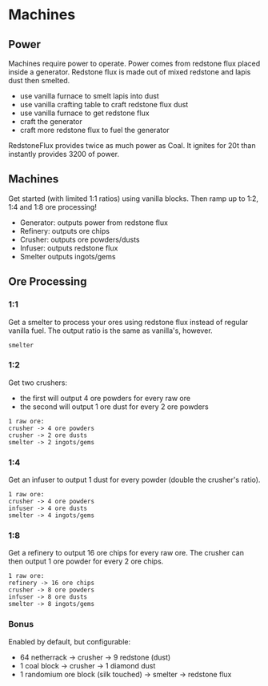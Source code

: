 # Machines

## Power

Machines require power to operate.
Power comes from redstone flux placed inside a generator.
Redstone flux is made out of mixed redstone and lapis dust then smelted.

- use vanilla furnace to smelt lapis into dust
- use vanilla crafting table to craft redstone flux dust
- use vanilla furnace to get redstone flux
- craft the generator
- craft more redstone flux to fuel the generator

RedstoneFlux provides twice as much power as Coal.
It ignites for 20t than instantly provides 3200 of power.

## Machines

Get started (with limited 1:1 ratios) using vanilla blocks.
Then ramp up to 1:2, 1:4 and 1:8 ore processing!

- Generator: outputs power from redstone flux
- Refinery: outputs ore chips
- Crusher: outputs ore powders/dusts
- Infuser: outputs redstone flux
- Smelter outputs ingots/gems

## Ore Processing

### 1:1

Get a smelter to process your ores using redstone flux instead of regular vanilla fuel.
The output ratio is the same as vanilla's, however.

```
smelter
```

### 1:2

Get two crushers:
- the first will output 4 ore powders for every raw ore
- the second will output 1 ore dust for every 2 ore powders

```
1 raw ore:
crusher -> 4 ore powders
crusher -> 2 ore dusts
smelter -> 2 ingots/gems
```

### 1:4

Get an infuser to output 1 dust for every powder (double the crusher's ratio).

```
1 raw ore:
crusher -> 4 ore powders
infuser -> 4 ore dusts
smelter -> 4 ingots/gems
```

### 1:8

Get a refinery to output 16 ore chips for every raw ore.
The crusher can then output 1 ore powder for every 2 ore chips.

```
1 raw ore:
refinery -> 16 ore chips
crusher -> 8 ore powders
infuser -> 8 ore dusts
smelter -> 8 ingots/gems
```

### Bonus

Enabled by default, but configurable:
- 64 netherrack -> crusher -> 9 redstone (dust)
- 1 coal block -> crusher -> 1 diamond dust
- 1 randomium ore block (silk touched) -> smelter -> redstone flux
